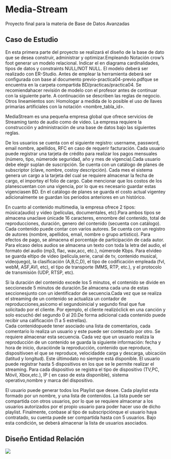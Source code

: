 # Media-Stream
Proyecto final para la materia de Base de Datos Avanzadas

## Caso de Estudio 
En esta primera parte del proyecto se realizará el diseño de la base de dato que se desea construir, administrar y optimizar.Empleando Notación crow’s foot  generar un modelo relacional.  Indicar el en diagrama cardinalidades, tipos de datos y constraints NULL/NOT NULL.    El modelo deberá ser realizado con ER-Studio.  Antes de emplear la herramienta deberá ser configurada con base al documento previo-practica04-previo.pdfque  se  encuentra  en  la  carpeta  compartida BD/practicas/practica04.      Se  recomiendahacer  revisión  de  modelo  con  el  profesor  antes  de continuar con la siguiente parte. A continuación se describen las reglas de negocio.  Otros lineamientos son: Homologar a medida de lo posible el uso de llaves primarias artificiales con la notación <nombre_tabla_id>.  

MediaStream es una pequeña empresa global que ofrece servicios de Streaming tanto de audio como de video.  La empresa requiere la construcción y administración de una base de datos bajo las siguientes reglas.  

De los usuarios se cuenta con el siguiente registro:  username, password, email nombre, apellidos, RFC en caso de requerir facturación.  Cada usuario puede registrar una tarjeta de crédito para realizar los pagos mensuales (número, tipo, númerode seguridad, año y mes de vigencia).Cada usuario debe elegir suplan de suscripción. Se cuenta con un catálogo de planes de subscriptor (clave, nombre, costoy descripción).  Cada mes el sistema genera un cargo a la tarjeta del cual se requiere almacenar la fecha de cargo, el importey el folio de cargo.  Cabe mencionar que los costos de los planescuentan con una vigencia, por lo que es necesario guardar estas vigenciasen BD.  En el catálogo de planes se guarda el costo actual vigentey adicionalmente se guardan los periodos anteriores en un histórico.  

En cuanto al contenido multimedia, la empresa ofrece 2 tipos:  música(audio) y video (películas, documentales, etc).Para ambos tipos se almacena unaclave únicade 16 caracteres, ennombre del contenido, total de reproducciones, duración, genero del contenido (secuenta con catálogo). Cada contenido puede contar con varios autores. Se cuenta con un registro de autores (nombre, apellidos, email, nombre o grupo artístico). Para efectos de pago, se almacena el porcentaje de participación de cada autor.  Para elcaso delos audios se almacena un texto con toda la letra del audio, el formato del audio (mp3,  flac,  wav,acc,  etc.),  númerode  Kbps.    Para  elvideo  se  guarda  eltipo  de  video  (película,serie,  canal  de  tv,  contenido musical,  videojuego),  la clasificación (A,B,C,D),  el tipo de codificación empleada (fvl, webM, ASF,AVI, etc), el tipo de transporte (MMS, RTP, etc.),  y el protocolo de transmisión (UDP, RTSP, etc).  

Si la duración del contenido excede los 5 minutos, el contenido se divide en seccionesde 5 minutos de duración.Se almacena cada una de estas seccionesjunto con un identificador de secuencia.Cada vez que se realiza el streaming de un contenido se actualiza un contador de reproducciones,asícomo el segundoinicial y segundo final que fue solicitado por el cliente. Por ejemplo, el cliente realizóclick en una canción y solo escuchó del segundo 0 al 20.De forma adicional cada contenido puede recibir una calificación (1 a 5 estrellas).  
Cada contenidopuede tener asociado una lista de comentarios, cada comentario lo realiza un usuario y este puede ser contestado por otro. Se requiere almacenar esta secuencia. Cada vez que un usuario realiza la reproducción de un contenido se guarda la siguiente información:   fecha y hora de inicio, duraciónde la reproducción, contenido que reproduce, dispositivoen el que se reproduce, velocidadde carga y descarga, ubicación (latitud y longitud). Este últimodato no siempre está disponible.  El usuario puede registrar hasta 5 dispositivos en los que se le permite realizar el streaming. Para cada dispositivo se registra el tipo de dispositivo (TV,PC, Móvil, Xbox,etc.), IP ( en caso de esta disponible), sistema operativo,nombre y marca del dispositivo.  

El usuario puede generar todos los Playlist que desee. Cada playlist esta formado por un nombre, y una lista de contenidos. La lista puede ser compartida con otros usuarios, por lo que se requiere almacenar a los usuarios autorizados por el propio usuario para poder hacer uso de dicho playlist. Finalmente, conbase al tipo de subscripciónque el usuario haya contratado, su cuenta puede ser compartida hasta con 5 usuarios. Bajo esta condición, se deberá almacenar la lista de usuarios asociados.

## Diseño Entidad Relación 
![](Modelo/Disenio-Logico.jpg)
